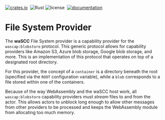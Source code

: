 [![crates.io](https://img.shields.io/crates/v/wascc-fs.svg)](https://crates.io/crates/wascc-fs)&nbsp;
![Rust](https://github.com/wascc/fs-provider/workflows/Rust/badge.svg)
![license](https://img.shields.io/crates/l/wascc-fs.svg)&nbsp;
[![documentation](https://docs.rs/wascc-fs/badge.svg)](https://docs.rs/wascc-fs)

# File System Provider

The **waSCC** File System provider is a capability provider for the `wascap:blobstore` protocol. This generic protocol allows for capability providers like Amazon S3, Azure blob storage, Google blob storage, and more. This is an implementation of this protocol that operates on top of a designated root directory.

For this provider, the concept of a `container` is a directory beneath the root (specified via the `ROOT` configuration variable), while a `blob` corresponds to a file stored within one of the containers.

Because of the way WebAssembly and the waSCC host work, all `wascap:blobstore` capability providers must _stream_ files to and from the actor. This allows actors to unblock long enough to allow other messages from other providers to be processed and keeps the WebAssembly module from allocating too much memory.

